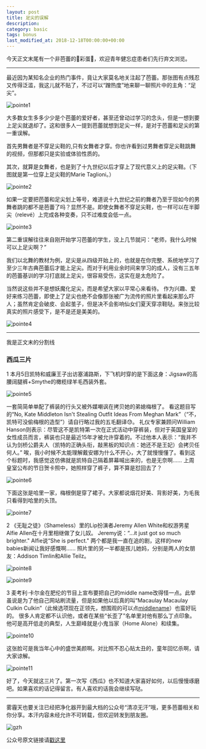 ```yaml
---
layout: post
title: 足尖的误解
description: 
category: basic
tags: bonus
last_modified_at: 2018-12-18T00:00:00+00:00
---
```


今天正文末尾有一个非芭蕾的🎉彩蛋🎉，欢迎青年健忘症患者们先行弃文浏览。

---

最近因为某知名企业的热门事件，竟让大家莫名地关注起了芭蕾。那张图有点残忍又传得泛滥，我这儿就不贴了，不过可以“蹭热度”地来聊一聊照片中的主角：“足尖”。

![pointe1](/../assets/img/2018-12-18/pointe_1.JPG)

大多数女生多多少少是个芭蕾的爱好者，甚至还曾动过学习的念头，但是一想到要上足尖就退却了。这和很多人一提到芭蕾就想到足尖一样，是对于芭蕾和足尖的第一重误解。

首先男舞者是不穿足尖鞋的,只有女舞者才穿。你也许看到过男舞者穿足尖鞋跳舞的视频，但那都只是实验或体验性质的。

其次，就算是女舞者，也是到了十九世纪以后才穿上了现代意义上的足尖鞋。（下图就是第一位穿上足尖鞋的Marie Taglioni。）

![pointe2](/../assets/img/2018-12-18/pointe_2.JPG)

如果一定要把芭蕾和足尖划上等号，难道说十九世纪之前的舞者乃至于现如今的男舞者跳的都不是芭蕾了吗？显然不是。即使女舞者不穿足尖鞋，也一样可以在半脚尖（relevé）上完成各种变奏，只不过难度会低一点。

![pointe3](/../assets/img/2018-12-18/pointe_3.JPG)

第二重误解往往来自刚开始学习芭蕾的学生，没上几节就问：“老师，我什么时候可以上足尖啊？”

我们以北舞的教材为例，足尖是从四级开始上的，也就是在你完整、系统地学习了至少三年古典芭蕾后才能上足尖。而对于利用业余时间来学习的成人，没有三五年的芭蕾基训的学习打底就上足尖，很容易受伤，这实在是太危险了。

当然说这些并不是想妖魔化足尖，而是希望大家以平常心来看待。
作为兴趣、爱好来练习芭蕾，即使上了足尖也绝不会像那张被广为流传的照片里看起来那么吓人；虽然肯定会破皮、会起茧子，但是决不会影响仙女们夏天穿凉鞋哒。来张比较真实的照片感受下，是不是还是美美的。

![pointe4](/../assets/img/2018-12-18/pointe_4.JPG)

---
我是正文末的分割线


### __西瓜三片__

1 本月5日凯特和威廉王子出访塞浦路斯，下飞机时穿的是下面这身：Jigsaw的高腰阔腿裤+Smythe的橄榄绿羊毛西装外套。 

![pointe5](/../assets/img/2018-12-18/pointe_5.JPG)

一套简简单单配了裤装的行头又被外媒嘲讽在拷贝她的弟媳梅根了。
看这题目写的“No, Kate Middleton Isn't Stealing Outfit Ideas From Meghan Mark”（“不， 凯特可没偷梅根的造型”）请自行略过我的五毛翻译😓。
礼仪专家兼顾问William Hanson则表示：尽管这不是凯特第一次在正式活动中穿裤装，但对于英国皇室的女性成员而言，裤装也只是最近15年才被允许穿着的。不过他本人表示：“我并不认为剑桥公爵夫人（凯特的正确头衔，敲黑板的知识点：她还不是王妃）会拷贝任何人。”
唉，我小时候不太能理解戴安娜为什么不开心，大了就慢慢懂了。看到这个标题时，我感觉这仿佛就是凯特自己隔着屏幕喊出来的，也是无奈啊……
上周皇室公布的节日贺卡照中，她照样穿了裤子，算不算是怼回去了？

![pointe6](/../assets/img/2018-12-18/pointe_6.JPG)

下面这张是哈里一家，梅根倒是穿了裙子。大家都说烟花好美、背影好美，为毛我只看得到哈里的头顶。

![pointe7](/../assets/img/2018-12-18/pointe_7.JPG)

2 《无耻之徒》（Shameless）里的Lip扮演者Jeremy Allen White和权游男星Alfie Allen在十月里相继做了女儿奴。
Jeremy说：“…it just got so much brighter." 
Alfie说“She is perfect." 
两个都是我一直在追的剧，这样的new babies新闻让我好感慨啊……
照片里的另一半都是孩儿她妈，分别是两人的女朋友：Addison Timlin和Allie Teilz。

![pointe8](/../assets/img/2018-12-18/pointe_8.JPG)

![pointe9](/../assets/img/2018-12-18/pointe_9.JPG)

3 麦考利·卡尔金在肥伦的节目上宣布要把自己的middle name改得怪一点。此举虽说是为了他自己网站刷流量，但是如果他以后真的叫“Macaulay Macaulay Culkin Culkin”（此候选项现在正领先，想围观的可以点[middlename](https://bunnyears.com/middlename)）也蛮好玩的。
很多人肯定都不认识他，或者在某些“长歪了”名单里对他有那么丁点印象。他可是高开低走的典型，人生巅峰就是小鬼当家（Home Alone）和续集。

![pointe10](/../assets/img/2018-12-18/pointe_10.JPG)

这张脸可是我当年心中的盛世美颜啊。对比照不忍心贴太丑的，童年回忆杀啊，请大家谅解。

![pointe11](/../assets/img/2018-12-18/pointe_11.JPG)

好了，今天就这三片了。第一次写《西瓜》也不知道大家喜好如何，以后慢慢琢磨吧。如果喜欢的话记得留言。有人喜欢的话我会继续写哒。

<hr>

雾霾天也要关注已经把净化器开到最大档的公众号“清凉无汗”哦，更多芭蕾相关和你分享。本汗内容未经允许不可转载，但欢迎转发到朋友圈。

![gzh](/../assets/img/gzh.png)

公众号原文链接请[戳这里](https://mp.weixin.qq.com/s/HztM5RoWq9IjixoVSABF8A)